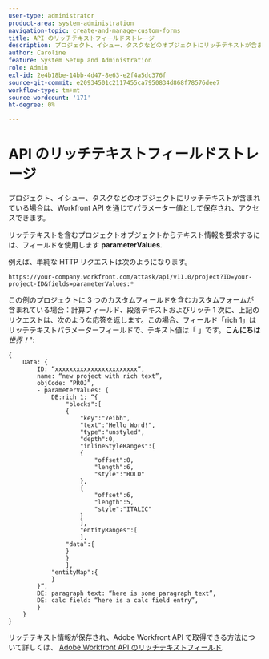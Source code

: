 ```yaml
---
user-type: administrator
product-area: system-administration
navigation-topic: create-and-manage-custom-forms
title: API のリッチテキストフィールドストレージ
description: プロジェクト、イシュー、タスクなどのオブジェクトにリッチテキストが含まれている場合は、Workfront API を通じてパラメーター値として保存され、アクセスできます。
author: Caroline
feature: System Setup and Administration
role: Admin
exl-id: 2e4b18be-14bb-4d47-8e63-e2f4a5dc376f
source-git-commit: e20934501c2117455ca7950834d868f78576dee7
workflow-type: tm+mt
source-wordcount: '171'
ht-degree: 0%

---
```


# API のリッチテキストフィールドストレージ

プロジェクト、イシュー、タスクなどのオブジェクトにリッチテキストが含まれている場合は、Workfront API を通じてパラメーター値として保存され、アクセスできます。

リッチテキストを含むプロジェクトオブジェクトからテキスト情報を要求するには、フィールドを使用します **parameterValues**.

例えば、単純な HTTP リクエストは次のようになります。

`https://your-company.workfront.com/attask/api/v11.0/project?ID=your-project-ID&fields=parameterValues:*`

この例のプロジェクトに 3 つのカスタムフィールドを含むカスタムフォームが含まれている場合：計算フィールド、段落テキストおよびリッチ 1 次に、上記のリクエストは、次のような応答を返します。この場合、フィールド「rich 1」はリッチテキストパラメーターフィールドで、テキスト値は「 」です。**こんにちは** *世界！*&quot;:

```
{
	Data: {
		ID: “xxxxxxxxxxxxxxxxxxxxxxx”,
		name: “new project with rich text”,
		objCode: “PROJ”,
		- parameterValues: {
			DE:rich 1: “{
				"blocks":[
				{
					"key":"7eibh",
					"text":"Hello Word!",
					"type":"unstyled",
					"depth":0,
					"inlineStyleRanges":[
					{
						"offset":0,
						"length":6,
						"style":"BOLD"
					},
					{
						"offset":6,
						"length":5,
						"style":"ITALIC"
					}
					],
					"entityRanges":[
					],
				"data":{
				}
				}
				],
			"entityMap":{
			}
		}”,
		DE: paragraph text: “here is some paragraph text”,
		DE: calc field: “here is a calc field entry”,
		}
	}
}
```

リッチテキスト情報が保存され、Adobe Workfront API で取得できる方法について詳しくは、 [Adobe Workfront API のリッチテキストフィールド](../../../wf-api/general/rich-text-field-api.md).

